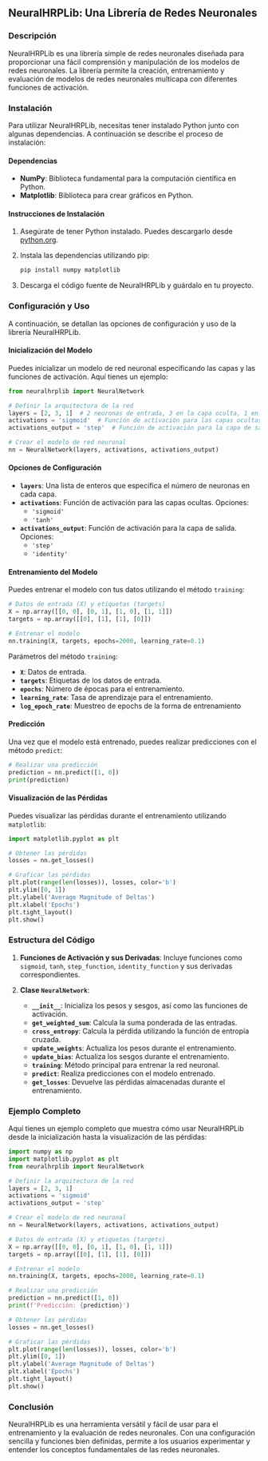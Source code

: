 ## NeuralHRPLib: Una Librería de Redes Neuronales

### Descripción

NeuralHRPLib es una librería simple de redes neuronales diseñada para proporcionar una fácil comprensión y manipulación de los modelos de redes neuronales. La librería permite la creación, entrenamiento y evaluación de modelos de redes neuronales multicapa con diferentes funciones de activación.

### Instalación

Para utilizar NeuralHRPLib, necesitas tener instalado Python junto con algunas dependencias. A continuación se describe el proceso de instalación:

#### Dependencias

- **NumPy**: Biblioteca fundamental para la computación científica en Python.
- **Matplotlib**: Biblioteca para crear gráficos en Python.

#### Instrucciones de Instalación

1. Asegúrate de tener Python instalado. Puedes descargarlo desde [python.org](https://www.python.org/).
2. Instala las dependencias utilizando pip:

    ```bash
    pip install numpy matplotlib
    ```

3. Descarga el código fuente de NeuralHRPLib y guárdalo en tu proyecto.

### Configuración y Uso

A continuación, se detallan las opciones de configuración y uso de la librería NeuralHRPLib.

#### Inicialización del Modelo

Puedes inicializar un modelo de red neuronal especificando las capas y las funciones de activación. Aquí tienes un ejemplo:

```python
from neuralhrplib import NeuralNetwork

# Definir la arquitectura de la red
layers = [2, 3, 1]  # 2 neuronas de entrada, 3 en la capa oculta, 1 en la capa de salida
activations = 'sigmoid'  # Función de activación para las capas ocultas
activations_output = 'step'  # Función de activación para la capa de salida

# Crear el modelo de red neuronal
nn = NeuralNetwork(layers, activations, activations_output)
```

#### Opciones de Configuración

- **`layers`**: Una lista de enteros que especifica el número de neuronas en cada capa.
- **`activations`**: Función de activación para las capas ocultas. Opciones:
  - `'sigmoid'`
  - `'tanh'`
- **`activations_output`**: Función de activación para la capa de salida. Opciones:
  - `'step'`
  - `'identity'`

#### Entrenamiento del Modelo

Puedes entrenar el modelo con tus datos utilizando el método `training`:

```python
# Datos de entrada (X) y etiquetas (targets)
X = np.array([[0, 0], [0, 1], [1, 0], [1, 1]])
targets = np.array([[0], [1], [1], [0]])

# Entrenar el modelo
nn.training(X, targets, epochs=2000, learning_rate=0.1)
```

Parámetros del método `training`:

- **`X`**: Datos de entrada.
- **`targets`**: Etiquetas de los datos de entrada.
- **`epochs`**: Número de épocas para el entrenamiento.
- **`learning_rate`**: Tasa de aprendizaje para el entrenamiento.
- **`log_epoch_rate`**: Muestreo de epochs de la forma de entrenamiento

#### Predicción

Una vez que el modelo está entrenado, puedes realizar predicciones con el método `predict`:

```python
# Realizar una predicción
prediction = nn.predict([1, 0])
print(prediction)
```

#### Visualización de las Pérdidas

Puedes visualizar las pérdidas durante el entrenamiento utilizando `matplotlib`:

```python
import matplotlib.pyplot as plt

# Obtener las pérdidas
losses = nn.get_losses()

# Graficar las pérdidas
plt.plot(range(len(losses)), losses, color='b')
plt.ylim([0, 1])
plt.ylabel('Average Magnitude of Deltas')
plt.xlabel('Epochs')
plt.tight_layout()
plt.show()
```

### Estructura del Código

1. **Funciones de Activación y sus Derivadas**: Incluye funciones como `sigmoid`, `tanh`, `step_function`, `identity_function` y sus derivadas correspondientes.

2. **Clase `NeuralNetwork`**:
   - **`__init__`**: Inicializa los pesos y sesgos, así como las funciones de activación.
   - **`get_weighted_sum`**: Calcula la suma ponderada de las entradas.
   - **`cross_entropy`**: Calcula la pérdida utilizando la función de entropía cruzada.
   - **`update_weights`**: Actualiza los pesos durante el entrenamiento.
   - **`update_bias`**: Actualiza los sesgos durante el entrenamiento.
   - **`training`**: Método principal para entrenar la red neuronal.
   - **`predict`**: Realiza predicciones con el modelo entrenado.
   - **`get_losses`**: Devuelve las pérdidas almacenadas durante el entrenamiento.

### Ejemplo Completo

Aquí tienes un ejemplo completo que muestra cómo usar NeuralHRPLib desde la inicialización hasta la visualización de las pérdidas:

```python
import numpy as np
import matplotlib.pyplot as plt
from neuralhrplib import NeuralNetwork

# Definir la arquitectura de la red
layers = [2, 3, 1]
activations = 'sigmoid'
activations_output = 'step'

# Crear el modelo de red neuronal
nn = NeuralNetwork(layers, activations, activations_output)

# Datos de entrada (X) y etiquetas (targets)
X = np.array([[0, 0], [0, 1], [1, 0], [1, 1]])
targets = np.array([[0], [1], [1], [0]])

# Entrenar el modelo
nn.training(X, targets, epochs=2000, learning_rate=0.1)

# Realizar una predicción
prediction = nn.predict([1, 0])
print(f'Predicción: {prediction}')

# Obtener las pérdidas
losses = nn.get_losses()

# Graficar las pérdidas
plt.plot(range(len(losses)), losses, color='b')
plt.ylim([0, 1])
plt.ylabel('Average Magnitude of Deltas')
plt.xlabel('Epochs')
plt.tight_layout()
plt.show()
```

### Conclusión

NeuralHRPLib es una herramienta versátil y fácil de usar para el entrenamiento y la evaluación de redes neuronales. Con una configuración sencilla y funciones bien definidas, permite a los usuarios experimentar y entender los conceptos fundamentales de las redes neuronales.
